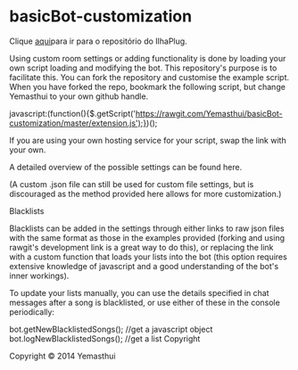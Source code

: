 <h1>basicBot-customization</h1>
<p>Clique <a href="https://github.com/kvalocompata/IlhaPlug">aqui</a>para ir para o repositório do IlhaPlug.</p>

Using custom room settings or adding functionality is done by loading your own script loading and modifying the bot. This repository's purpose is to facilitate this. You can fork the repository and customise the example script. When you have forked the repo, bookmark the following script, but change Yemasthui to your own github handle.

javascript:(function(){$.getScript('https://rawgit.com/Yemasthui/basicBot-customization/master/extension.js');})();

If you are using your own hosting service for your script, swap the link with your own.

A detailed overview of the possible settings can be found here.

(A custom .json file can still be used for custom file settings, but is discouraged as the method provided here allows for more customization.)

Blacklists

Blacklists can be added in the settings through either links to raw json files with the same format as those in the examples provided (forking and using rawgit's development link is a great way to do this), or replacing the link with a custom function that loads your lists into the bot (this option requires extensive knowledge of javascript and a good understanding of the bot's inner workings).

To update your lists manually, you can use the details specified in chat messages after a song is blacklisted, or use either of these in the console periodically:

bot.getNewBlacklistedSongs(); //get a javascript object
bot.logNewBlacklistedSongs(); //get a list
Copyright

Copyright © 2014 Yemasthui
